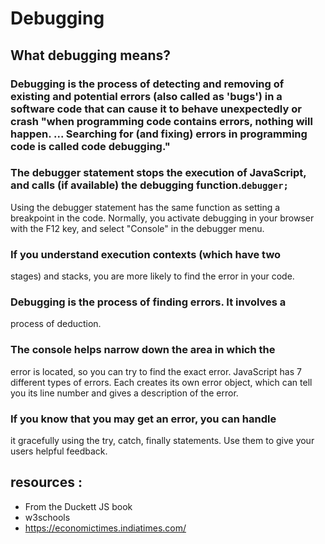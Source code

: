 # Debugging

## What debugging means?

###  Debugging is the process of detecting and removing of existing and potential errors (also called as 'bugs') in a software code that can cause it to behave unexpectedly or crash "when programming code contains errors, nothing will happen. ... Searching for (and fixing) errors in programming code is called code debugging."

### The debugger statement stops the execution of JavaScript, and calls (if available) the debugging function.`debugger;`
Using the debugger statement has the same function as setting a breakpoint in the code.
Normally, you activate debugging in your browser with the F12 key, and select "Console" in the debugger menu.


### If you understand execution contexts (which have two
stages) and stacks, you are more likely to find the error
in your code.

### Debugging is the process of finding errors. It involves a
process of deduction.

### The console helps narrow down the area in which the
error is located, so you can try to find the exact error.
JavaScript has 7 different types of errors. Each creates
its own error object, which can tell you its line number
and gives a description of the error.

### If you know that you may get an error, you can handle
it gracefully using the try, catch, finally statements.
Use them to give your users helpful feedback. 

## resources :

* From the Duckett JS book
* w3schools
* https://economictimes.indiatimes.com/